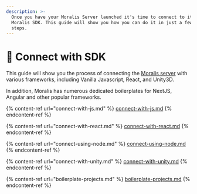 ```yaml
---
description: >-
  Once you have your Moralis Server launched it's time to connect to it via the
  Moralis SDK. This guide will show you how you can do it in just a few easy
  steps.
---
```


# 🔮 Connect with SDK

This guide will show you the process of connecting the [Moralis server](../getting-started/create-a-moralis-dapp.md#create-a-moralis-dapp) with various frameworks, including Vanilla Javascript, React, and Unity3D.

In addition, Moralis has numerous dedicated boilerplates for NextJS, Angular and other popular frameworks.

{% content-ref url="connect-with-js.md" %}
[connect-with-js.md](connect-with-js.md)
{% endcontent-ref %}

{% content-ref url="connect-with-react.md" %}
[connect-with-react.md](connect-with-react.md)
{% endcontent-ref %}

{% content-ref url="connect-using-node.md" %}
[connect-using-node.md](connect-using-node.md)
{% endcontent-ref %}

{% content-ref url="connect-with-unity.md" %}
[connect-with-unity.md](connect-with-unity.md)
{% endcontent-ref %}

{% content-ref url="boilerplate-projects.md" %}
[boilerplate-projects.md](boilerplate-projects.md)
{% endcontent-ref %}
